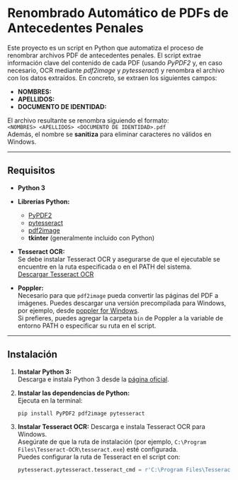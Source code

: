 # Renombrado Automático de PDFs de Antecedentes Penales

Este proyecto es un script en Python que automatiza el proceso de renombrar archivos PDF de antecedentes penales. El script extrae información clave del contenido de cada PDF (usando *PyPDF2* y, en caso necesario, OCR mediante *pdf2image* y *pytesseract*) y renombra el archivo con los datos extraídos. En concreto, se extraen los siguientes campos:

- **NOMBRES:**
- **APELLIDOS:**
- **DOCUMENTO DE IDENTIDAD:**

El archivo resultante se renombra siguiendo el formato:  
`<NOMBRES> <APELLIDOS> <DOCUMENTO DE IDENTIDAD>.pdf`  
Además, el nombre se **sanitiza** para eliminar caracteres no válidos en Windows.

---

## Requisitos

- **Python 3**
- **Librerías Python:**
  - [PyPDF2](https://pypi.org/project/PyPDF2/)
  - [pytesseract](https://pypi.org/project/pytesseract/)
  - [pdf2image](https://pypi.org/project/pdf2image/)
  - **tkinter** (generalmente incluido con Python)

- **Tesseract OCR:**  
  Se debe instalar Tesseract OCR y asegurarse de que el ejecutable se encuentre en la ruta especificada o en el PATH del sistema.  
  [Descargar Tesseract OCR](https://github.com/tesseract-ocr/tesseract)

- **Poppler:**  
  Necesario para que `pdf2image` pueda convertir las páginas del PDF a imágenes. Puedes descargar una versión precompilada para Windows, por ejemplo, desde [poppler for Windows](https://github.com/oschwartz10612/poppler-windows/releases).  
  Si prefieres, puedes agregar la carpeta `bin` de Poppler a la variable de entorno PATH o especificar su ruta en el script.

---

## Instalación

1. **Instalar Python 3:**  
   Descarga e instala Python 3 desde la [página oficial](https://www.python.org/).

2. **Instalar las dependencias de Python:**  
   Ejecuta en la terminal:
   ```bash
   pip install PyPDF2 pdf2image pytesseract
   
3. **Instalar Tesseract OCR:**
   Descarga e instala Tesseract OCR para Windows.  
   Asegúrate de que la ruta de instalación (por ejemplo, `C:\Program Files\Tesseract-OCR\tesseract.exe`) esté configurada.  
   Puedes configurar la ruta de Tesseract en el script con:
  
   ```python
   pytesseract.pytesseract.tesseract_cmd = r'C:\Program Files\Tesseract-OCR\tesseract.exe'

